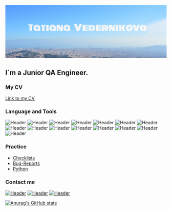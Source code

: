 ![Header](https://github.com/Kitiv13/Kitiv13/blob/main/assets/assets.jpg)

## I`m a Junior QA Engineer.

### My CV
[Link to my CV](https://novosibirsk.hh.ru/applicant/resumes/view?resume=8684bf39ff0b3e21640039ed1f713773757765/)


### Language and Tools
![Header](https://img.shields.io/badge/Basics_Python-111924?style=for-the-badge&logo=python&logoColor=136be1)
![Header](https://img.shields.io/badge/HTML-111924?style=for-the-badge&logo=html&logoColor=136be1)
![Header](https://img.shields.io/badge/CSS-111924?style=for-the-badge&logo=css&logoColor=136be1)
![Header](https://img.shields.io/badge/DevTools-111924?style=for-the-badge&logo=googlechrome&logoColor=2674f2)
![Header](https://img.shields.io/badge/English_B1-111924?style=for-the-badge&logo=english&logoColor=136be1)
![Header](https://img.shields.io/badge/TestRail-111924?style=for-the-badge&logo=&logoColor=71b556)
![Header](https://img.shields.io/badge/Jira-111924?style=for-the-badge&logo=jira&logoColor=136be1)
![Header](https://img.shields.io/badge/AzureDevops-111924?style=for-the-badge&logo=azuredevops&logoColor=0074d0)
![Header](https://img.shields.io/badge/Postman-111924?style=for-the-badge&logo=postman&logoColor=f76935)
![Header](https://img.shields.io/badge/SoapUI-111924?style=for-the-badge&logo=soapui&logoColor=f76935)
![Header](https://img.shields.io/badge/Fiddler-111924?style=for-the-badge&logo=fiddler&logoColor=8cc4d7)
![Header](https://img.shields.io/badge/CharlesProxy-111924?style=for-the-badge&logo=charlesproxy&logoColor=8cc4d7)
![Header](https://img.shields.io/badge/MySQL-111924?style=for-the-badge&logo=mysql&logoColor=00618a)
![Header](https://img.shields.io/badge/AndroidStudio-111924?style=for-the-badge&logo=androidstudio&logoColor=3ad07d)
![Header](https://img.shields.io/badge/Github-111924?style=for-the-badge&logo=github)

### Practice
- [Checklists](https://github.com/Kitiv13/CheckLists.git)
- [Bug-Reports](https://github.com/Kitiv13/Bug-Reports.git)
- [Python](https://github.com/Kitiv13/PythonPractice.git)


### Contact me
[![Header](https://img.shields.io/badge/Gmail-111924?style=for-the-badge&logo=gmail)](mailto:tatyana.ved13@gmail.com)
[![Header](https://img.shields.io/badge/Telegram-111924?style=for-the-badge&logo=telegram)](https://t.me/Tatyana_Ved)
[![Header](https://img.shields.io/badge/Linkedin-111924?style=for-the-badge&logo=linkedin)](https://www.linkedin.com/in/artsiomrusau/) 


[![Anurag's GitHub stats](https://github-readme-stats.vercel.app/api?username=Kitiv13&show_icons=true&theme=tokyonight)](https://github.com/anuraghazra/github-readme-stats)